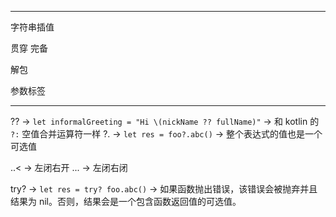 




---

字符串插值

贯穿
完备

解包

参数标签



---


?? -> `let informalGreeting = "Hi \(nickName ?? fullName)"` -> 和 kotlin 的 `?:` 空值合并运算符一样
?. -> `let res = foo?.abc()` -> 整个表达式的值也是一个可选值

..< -> 左闭右开
... -> 左闭右闭

try? -> `let res = try? foo.abc()` -> 如果函数抛出错误，该错误会被抛弃并且结果为 nil。否则，结果会是一个包含函数返回值的可选值。

